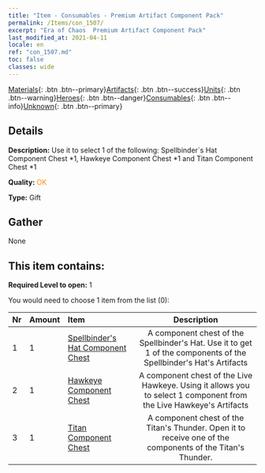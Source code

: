 ```yaml
---
title: "Item - Consumables - Premium Artifact Component Pack"
permalink: /Items/con_1507/
excerpt: "Era of Chaos  Premium Artifact Component Pack"
last_modified_at: 2021-04-11
locale: en
ref: "con_1507.md"
toc: false
classes: wide
---
```

 [Materials](/Items/){: .btn .btn--primary}[Artifacts](/Items/Artifacts/){: .btn .btn--success}[Units](/Items/Units/){: .btn .btn--warning}[Heroes](/Items/Heroes/){: .btn .btn--danger}[Consumables](/Items/Consumables/){: .btn .btn--info}[Unknown](/Items/Unknown/){: .btn .btn--primary}

## Details
 **Description:** Use it to select 1 of the following: Spellbinder`s Hat Component Chest *1, Hawkeye Component Chest *1 and Titan Component Chest *1

 **Quality:** <span style="color: #FF8C00">OK</span>

 **Type:** Gift

## Gather

  None

## This item contains:

 **Required Level to open:** 1

 You would need to choose 1 item from the list (0):

  | Nr | Amount |     Item    | Description |
  |:---|:-------|:------------|:-----------:|
  | 1 | 1 | [Spellbinder's Hat Component Chest](/Items/con_1359/) | A component chest of the Spellbinder's Hat. Use it to get 1 of the components of the Spellbinder's Hat's Artifacts | 
  | 2 | 1 | [Hawkeye Component Chest](/Items/con_1349/) | A component chest of the Live Hawkeye. Using it allows you to select 1 component from the Live Hawkeye's Artifacts | 
  | 3 | 1 | [Titan Component Chest](/Items/con_1343/) | A component chest of the Titan's Thunder. Open it to receive one of the components of the Titan's Thunder. | 
